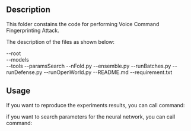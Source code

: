 ## Description
This folder constains the code for performing Voice Command Fingerprinting Attack.

The description of the files as shown below:

--root  
    --models  
    --tools
    --paramsSearch
    --nFold.py
    --ensemble.py
    --runBatches.py
    --runDefense.py
    --runOpenWorld.py
    --README.md
    --requirement.txt

## Usage
If you want to reproduce the experiments results, you can call command:

if you want to search parameters for the neural network, you can call command:
